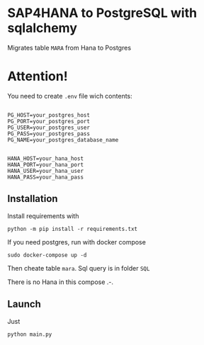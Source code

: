 # SAP4HANA to PostgreSQL with sqlalchemy 

Migrates table `MARA` from Hana to Postgres

# Attention!
 You need to create `.env` file wich contents:

```

PG_HOST=your_postgres_host
PG_PORT=your_postgres_port
PG_USER=your_postgres_user
PG_PASS=your_postgres_pass
PG_NAME=your_postgres_database_name


HANA_HOST=your_hana_host
HANA_PORT=your_hana_port
HANA_USER=your_hana_user
HANA_PASS=your_hana_pass

```

## Installation
Install requirements with

```
python -m pip install -r requirements.txt 
```

If you need postgres, run with docker compose

```
sudo docker-compose up -d
```
Then cheate table `mara`. Sql query is in folder `SQL`

There is no Hana in this compose .-.

## Launch

Just

```
python main.py
```

##

